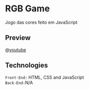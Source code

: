 # RGB Game
Jogo das cores feito em JavaScript

## Preview
@[youtube](https://youtu.be/SyV1zKAJ0rI)

## Technologies
<code>Front-End:</code> HTML, CSS and JavaScript<br />
<code>Back-End:</code>N/A
